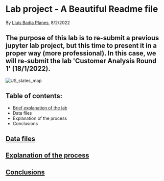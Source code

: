 # Lab project - A Beautiful Readme file

By [Lluis Badia Planes](https://github.com/lluis90badia), 8/2/2022

## The purpose of this lab is to re-submit a previous jupyter lab project, but this time to present it in a proper way (more professional). In this case, we will re-submit the lab 'Customer Analysis Round 1' (18/1/2022).

![US_states_map](https://i.pinimg.com/originals/0b/61/3c/0b613c38e9fe0c3c290fc7a6efdd191c.png)

## Table of contents:
- [Brief explanation of the lab](https://github.com/lluis90badia/lab_readme/blob/main/README.md#brief-explanation-of-the-lab)
- Data files
- Explanation of the process
- Conclusions

## [Data files](https://github.com/lluis90badia/lab_readme/blob/main/README.md#data-files)


## [Explanation of the process](https://github.com/lluis90badia/lab_readme/blob/main/README.md#explanation-of-the-process)

## [Conclusions](https://github.com/lluis90badia/lab_readme/blob/main/README.md#conclusions)
